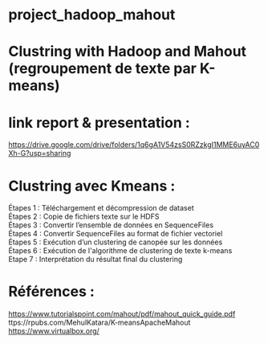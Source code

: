 # project_hadoop_mahout
# Clustring with  Hadoop and Mahout  (regroupement de texte par K-means)
# link report & presentation : 
https://drive.google.com/drive/folders/1q6gA1V54zsS0RZzkgI1MME6uyAC0Xh-G?usp=sharing
# Clustring avec Kmeans :<br>
 Étapes 1 : Téléchargement et décompression de dataset<br>
 Étapes 2 : Copie de fichiers texte sur le HDFS<br>
 Étapes 3 : Convertir l’ensemble de données en SequenceFiles<br>
 Étapes 4 : Convertir SequenceFiles au format de fichier vectoriel<br>
 Étapes 5 : Exécution d’un clustering de canopée sur les données<br>
 Étapes 6 : Exécution de l'algorithme de clustering de texte k-means<br>
 Etape 7 : Interprétation du résultat final du clustering<br>
# Références :<br>
https://www.tutorialspoint.com/mahout/pdf/mahout_quick_guide.pdf<br>
ttps://rpubs.com/MehulKatara/K-meansApacheMahout<br>
https://www.virtualbox.org/<br>


